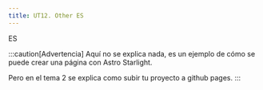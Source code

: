 ```yaml
---
title: UT12. Other ES
---
```


ES


:::caution[Advertencia]
Aquí no se explica nada, es un ejemplo de cómo se puede crear una página con Astro Starlight.

Pero en el tema 2 se explica como subir tu proyecto a github pages.
:::